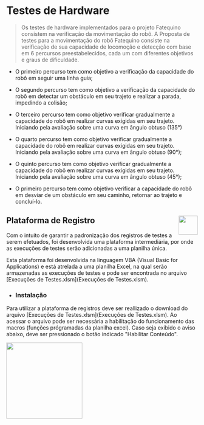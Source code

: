 # Testes de Hardware

> Os testes de hardware implementados para o projeto Fatequino consistem na verificação da movimentação do robô.
A Proposta de testes para a movimentação do robô Fatequino consiste na verificação de sua capacidade de locomoção e detecção com base em 6 percursos preestabelecidos, cada um com diferentes objetivos e graus de dificuldade.

* O primeiro percurso tem como objetivo a verificação da capacidade do robô em seguir uma linha guia;

* O segundo percurso tem como objetivo a verificação da capacidade do robô em detectar um obstáculo em seu trajeto e realizar a parada, impedindo a colisão;

* O terceiro percurso tem como objetivo verificar gradualmente a capacidade do robô em realizar curvas exigidas em seu trajeto. Iniciando pela avaliação sobre uma curva em ângulo obtuso (135°)

* O quarto percurso tem como objetivo verificar gradualmente a capacidade do robô em realizar curvas exigidas em seu trajeto. Iniciando pela avaliação sobre uma curva em ângulo obtuso (90°);

* O quinto percurso tem como objetivo verificar gradualmente a capacidade do robô em realizar curvas exigidas em seu trajeto. Iniciando pela avaliação sobre uma curva em ângulo obtuso (45°);

* O primeiro percurso tem como objetivo verificar a capacidade do robô em desviar de um obstáculo em seu caminho, retornar ao trajeto e concluí-lo.

## Plataforma de Registro <img src="https://img.icons8.com/color/48/000000/ms-excel.png" align="right" height="50px"/>


Com o intuito de garantir a padronização dos registros de testes a serem efetuados, foi desenvolvida uma plataforma intermediária, por onde as execuções de testes serão adicionadas a uma planilha única.

Esta plataforma foi desenvolvida na linguagem VBA (Visual Basic for Applications) e está atrelada a uma planilha Excel, na qual serão armazenadas as execuções de testes e pode ser encontrada no arquivo [Execuções de Testes.xlsm](Execuções de Testes.xlsm).

- ### Instalação

Para utilizar a plataforma de registros deve ser reallizado o download do arquivo [Execuções de Testes.xlsm](Execuções de Testes.xlsm). Ao acessar o arquivo pode ser necessária a habilitação do funcionamento das macros (funções prógramadas da planilha excel).
Caso seja exibido o aviso abaixo, deve ser pressionado o botão indicado "Habilitar Conteúdo".

<img src="mdfiles/HabilitarConteudo.png" align="center" height="200px"/> 

